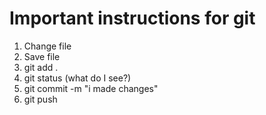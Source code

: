 # Important instructions for git 

1. Change file
1. Save file
1. git add . 
1. git status (what do I see?)
1. git commit -m "i made changes"
1. git push